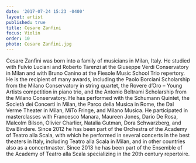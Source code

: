 ```yaml
---
date: '2017-07-24 15:23 -0400'
layout: artist
published: true
title: Cesare Zanfini
focus: Violin
order: 10
photo: Cesare Zanfini.jpg
---
```

Cesare Zanfini was born into a family of musicians in Milan, Italy. He studied with Fulvio Luciani and Roberto Tarenzi at the Giuseppe Verdi Conservatory in Milan and with Bruno Canino at the Fiesole Music School Trio repertory. He is the recipient of many awards, including the Paolo Borciani Scholarship from the Milano Conservatory in string quartet, the Rovere d’Oro – Young Artists competition in piano trio, and the Antonio Beltrami Scholarship from the Milano Conservatory. He has performed with the Schumann Quintet, the Società dei Concerti in Milan, the Parco della Musica in Rome, the Dal Verme Theater in Milan, MiTo Fringe, and Milano Musica. He participated in masterclasses with Francesco Manara, Maureen Jones, Dario De Rosa, Malcolm Bilson, Olivier Charlier, Natalia Gutman, Dora Schwarzberg, and Eva Bindere. Since 2012 he has been part of the Orchestra of the Academy of Teatro alla Scala, with which he performed in several concerts in the best theaters in Italy, including Teatro alla Scala in Milan, and in other countries also as a concertmaster. Since 2013 he has been part of the Ensemble of the Academy of Teatro alla Scala specializing in the 20th century repertoire.

